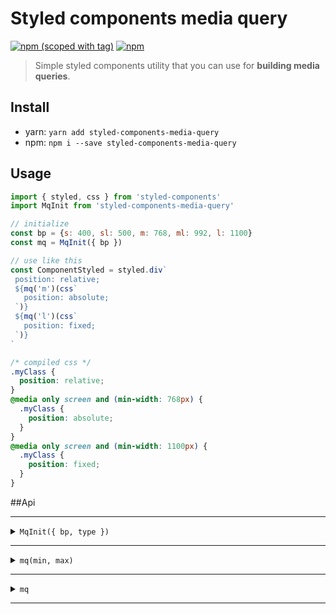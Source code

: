 # Styled components media query
[![npm (scoped with tag)](https://img.shields.io/npm/v/styled-components-media-query/latest.svg?style=flat-square)](https://npmjs.com/package/styled-components-media-query)
[![npm](https://img.shields.io/npm/dt/styled-components-media-query.svg?style=flat-square)](https://npmjs.com/package/styled-components-media-query)

> Simple styled components utility that you can use for **building media queries**.

## Install
- yarn: `yarn add styled-components-media-query`
- npm: `npm i --save styled-components-media-query`

## Usage

```js
import { styled, css } from 'styled-components'
import MqInit from 'styled-components-media-query'

// initialize
const bp = {s: 400, sl: 500, m: 768, ml: 992, l: 1100}
const mq = MqInit({ bp })

// use like this
const ComponentStyled = styled.div`
 position: relative;
 ${mq('m')(css`
   position: absolute;
 `)}
 ${mq('l')(css`
   position: fixed;
 `)}
`
```

```css
/* compiled css */
.myClass {
  position: relative;
}
@media only screen and (min-width: 768px) {
  .myClass {
    position: absolute;
  }
}
@media only screen and (min-width: 1100px) {
  .myClass {
    position: fixed;
  }
}
```

##Api

---

<details><summary><code>MqInit({ bp, type })</code></summary><p>

- `bp` (object): a breakpoint object (optional).
- `type` (string): can be 'width' or 'height' (optional).

```js
import { styled, css } from 'styled-components'
import MqInit from 'styled-components-media-query'

const bp = {s: 300, m: 500, l: 800}

// this will build min-width, max-width queries
const mqWidth = MqInit({ bp, type: 'width' })

// this will build min-height, max-height queries
const mqHeight = MqInit({ bp, type: 'height' })
```

If you don't pass any value when initializing `MqInit`, it will use the default `bp` object and `type` string, which are:

```js
const bp = {  
  xxxs: 0,
  xxs: 200,
  xs: 320,
  s: 400,
  sl: 500,
  m: 768,
  ml: 992,
  l: 1100,
  xl: 1200,
  xxl: 1300,
  xxxl: 1400,
  xxxxl: 1500,
  xxxxxl: 1600,
  xxxxxxl: 1700,
}
const type = 'width'
```
</p></details>

---

<details><summary><code>mq(min, max)</code></summary><p>

- `min` (string|number|null): min-width or min-height value.
- `max` (string|number|null): max-width or max-height value.

You can use the mq function to specify min-width, max-width, min-height and max-height. Examples:

```js
import { styled, css } from 'styled-components'
import MqInit from 'styled-components-media-query'

const bp = {s: 300, m: 500, l: 800}
const mq = MqInit({ bp })
const mqHeight = MqInit({ bp, type: 'height' })

const CompStyled = styled.div`
  // min-width(500px)
  ${mq('m')(css``)}         
  
  // max-width(500px)
  ${mq(null, 'm')(css``)}
  
  // between min-width(500px) and max-width(799px)
  ${mq('m', 'l')(css``)}
  
  // min-height(500px)
  ${mqHeight('m')(css``)}         
  
  // max-height(500px)
  ${mqHeight(null, 'm')(css``)}
  
  // between min-height(500px) and max-height(799px)
  ${mqHeight('m', 'l')(css``)}
`
```

If you specify a string that is not in the `bp` object, it will throw an error, however, if needed, **you can pass a specific number directly**:

```js
import { styled, css } from 'styled-components'
import MqInit from 'styled-components-media-query'

const mq = MqInit()

const CompStyled = styled.div`
  // min-width(300px)
  ${mq(300)(css``)}         
  
  // max-width(603px)
  ${mq(null, 603)(css``)}
  
  // between min-width(23px) and max-width(900px)
  ${mq(23, 900)(css``)}
`
```

Also, the `css` helper is not necessary, so if you want you can use `mq` like this:

```js
import { styled } from 'styled-components'
import MqInit from 'styled-components-media-query'

const mq = MqInit()

const CompStyled = styled.div`
  // min-width(300px)
  ${mq(300)(``)} // note that 'css' helper is missing
`
```
</p></details>

---

<details><summary><code>mq</code></summary><p>

If you want to use the defaults you can require `mq` directly, although I don't recommend using my breakpoints, always better to tailor them for the specific project.
 
```js
import { styled, css } from 'styled-components'
import {mq} from 'styled-components-media-query'

const CompStyled = styled.div`
  // min-width(768px)
  ${mq('m')(css``)} 
`
```
</p></details>

---